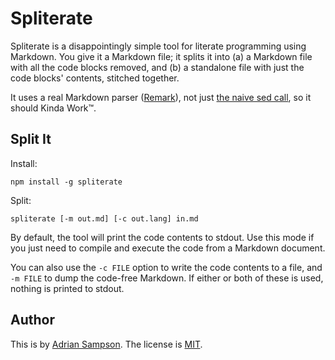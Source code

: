 Spliterate
==========

Spliterate is a disappointingly simple tool for literate programming using Markdown. You give it a Markdown file; it splits it into (a) a Markdown file with all the code blocks removed, and (b) a standalone file with just the code blocks' contents, stitched together.

It uses a real Markdown parser ([Remark][]), not just [the naive sed call][hn], so it should Kinda Work™.


Split It
--------

Install:

    npm install -g spliterate

Split:

    spliterate [-m out.md] [-c out.lang] in.md

By default, the tool will print the code contents to stdout. Use this mode if you just need to compile and execute the code from a Markdown document.

You can also use the `-c FILE` option to write the code contents to a file, and `-m FILE` to dump the code-free Markdown. If either or both of these is used, nothing is printed to stdout.


Author
------

This is by [Adrian Sampson][a]. The license is [MIT][].

[remark]: https://github.com/wooorm/remark
[hn]: https://news.ycombinator.com/item?id=5280306
[a]: http://adriansampson.net/
[mit]: http://choosealicense.com/licenses/mit/
